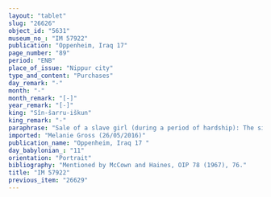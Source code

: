```yaml
---
layout: "tablet"
slug: "26626"
object_id: "5631"
museum_no_: "IM 57922"
publication: "Oppenheim, Iraq 17"
page_number: "89"
period: "ENB"
place_of_issue: "Nippur city"
type_and_content: "Purchases"
day_remark: "-"
month: "-"
month_remark: "[-]"
year_remark: "[-]"
king: "Sîn-šarru-iškun"
king_remark: "-"
paraphrase: "Sale of a slave girl (during a period of hardship): The siblings <strong>B<sub>1</sub> </strong>and<strong> <sup>f</sup>B<sub>2</sub> </strong>sell their small woman (<em>sinni&scaron;tu</em> <em>ṣahirtu</em>) <strong><sup>f</sup>C</strong> to <strong>A<sub>1</sub></strong> and <strong>A<sub>2</sub></strong> for the exact price (<em>&scaron;īm hariṣ</em>) of 11 shekels of silver. <strong>B<sub>1</sub> </strong>and<strong> <sup>f</sup>B<sub>2</sub> </strong>guarantee (<em>pūtu na&scaron;&ucirc;</em>) against transgressors (<em>sēh&ucirc;</em>) or claimants (<em>pāqirānu</em>) of <strong><sup>f</sup>C</strong>. Witnesses and the scribe.<br /> &nbsp;<br /> <strong>A<sub>1</sub></strong> = Iddin-Nergal; <strong>A<sub>2</sub></strong> = Arad-Gula; <strong>B<sub>1</sub></strong> = &Scaron;ama&scaron;-iqī&scaron;a/Marduk, brother of <strong><sup>f</sup>B<sub>2</sub></strong>; <strong><sup>f</sup>B<sub>2</sub></strong> = Bau-asīti/Marduk, sister of <strong>B<sub>1</sub></strong>; <strong><sup>f</sup>C</strong> = Kubbeia<br /> &nbsp;"
imported: "Melanie Gross (26/05/2016)"
publication_name: "Oppenheim, Iraq 17 "
day_babylonian_: "11"
orientation: "Portrait"
bibliography: "Mentioned by McCown and Haines, OIP 78 (1967), 76."
title: "IM 57922"
previous_item: "26629"
---
```

